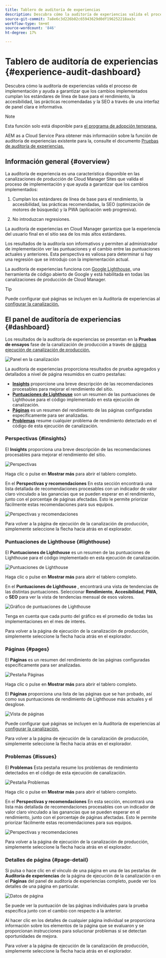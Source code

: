 ```yaml
---
title: Tablero de auditoría de experiencias
description: Descubra cómo la auditoría de experiencias valida el proceso de implementación y ayuda a garantizar que los cambios implementados cumplan los estándares de línea de base para el rendimiento, la accesibilidad, las prácticas recomendadas y la SEO a través de una interfaz de panel clara e informativa.
source-git-commit: 7a8e6c3d226b02c65943629d0df196252218aa3c
workflow-type: tm+mt
source-wordcount: '846'
ht-degree: 17%

---
```



# Tablero de auditoría de experiencias {#experience-audit-dashboard}


Descubra cómo la auditoría de experiencias valida el proceso de implementación y ayuda a garantizar que los cambios implementados cumplan los estándares de línea de base para el rendimiento, la accesibilidad, las prácticas recomendadas y la SEO a través de una interfaz de panel clara e informativa.

>[!NOTE]
>
>Esta función solo está disponible para [el programa de adopción temprana.](/help/implementing/cloud-manager/release-notes/current.md#early-adoption)
>
>AEM as a Cloud Service Para obtener más información sobre la función de auditoría de experiencias existente para la, consulte el documento [Pruebas de auditoría de experiencias.](/help/implementing/cloud-manager/experience-audit-testing.md)

## Información general {#overview}

La auditoría de experiencia es una característica disponible en las canalizaciones de producción de Cloud Manager Sites que valida el proceso de implementación y que ayuda a garantizar que los cambios implementados:

1. Cumplan los estándares de línea de base para el rendimiento, la accesibilidad, las prácticas recomendadas, la SEO (optimización de motores de búsqueda) y la PWA (aplicación web progresiva).

1. No introduzcan regresiones.

La auditoría de experiencias en Cloud Manager garantiza que la experiencia del usuario final en el sitio sea de los más altos estándares.

Los resultados de la auditoría son informativos y permiten al administrador de implementación ver las puntuaciones y el cambio entre las puntuaciones actuales y anteriores. Esta perspectiva es valiosa para determinar si hay una regresión que se introdujo con la implementación actual.

La auditoría de experiencias funciona con [Google Lighthouse,](https://developer.chrome.com/docs/lighthouse/overview/) una herramienta de código abierto de Google y está habilitada en todas las canalizaciones de producción de Cloud Manager.

>[!TIP]
>
>Puede configurar qué páginas se incluyen en la Auditoría de experiencias al [configurar la canalización.](/help/implementing/cloud-manager/configuring-pipelines/configuring-production-pipelines.md#full-stack-code)

## El panel de auditoría de experiencias {#dashboard}

Los resultados de la auditoría de experiencias se presentan en la **Pruebas de ensayos** fase de la canalización de producción a través de [página ejecución de canalización de producción.](/help/implementing/cloud-manager/deploy-code.md)

![Panel en la canalización](assets/dashboard.png)

La auditoría de experiencias proporciona resultados de prueba agregados y detallados a nivel de página resumidos en cuatro pestañas:

* **[Insights](#insights)** proporcione una breve descripción de las recomendaciones procesables para mejorar el rendimiento del sitio.
* **[Puntuaciones de Lighthouse](#lighthouse)** son un resumen de las puntuaciones de Lighthouse para el código implementado en esta ejecución de canalización.
* **[Páginas](#pages)** es un resumen del rendimiento de las páginas configuradas específicamente para ser analizadas.
* **[Problemas](#issues)** resume cualquier problema de rendimiento detectado en el código de esta ejecución de canalización.

### Perspectivas {#insights}

El **Insights** proporciona una breve descripción de las recomendaciones procesables para mejorar el rendimiento del sitio.

![Perspectivas](assets/insights.png)

Haga clic o pulse en **Mostrar más** para abrir el tablero completo.

En el **Perspectivas y recomendaciones** En esta sección encontrará una lista detallada de recomendaciones procesables con un indicador de valor claro vinculado a las ganancias que se pueden esperar en el rendimiento, junto con el porcentaje de páginas afectadas. Esto le permite priorizar fácilmente estas recomendaciones para sus equipos.

![Perspectivas y recomendaciones](assets/insights-recommendations.png)

Para volver a la página de ejecución de la canalización de producción, simplemente seleccione la flecha hacia atrás en el explorador.

### Puntuaciones de Lighthouse {#lighthouse}

El **Puntuaciones de Lighthouse** es un resumen de las puntuaciones de Lighthouse para el código implementado en esta ejecución de canalización.

![Puntuaciones de Lighthouse](assets/lighthouse.png)

Haga clic o pulse en **Mostrar más** para abrir el tablero completo.

En el **Puntuaciones de Lighthouse** , encontrará una vista de tendencias de las distintas puntuaciones. Seleccionar **Rendimiento**, **Accesibilidad**, **PWA**, o **SEO** para ver la vista de tendencias mensual de esos valores.

![Gráfico de puntuaciones de Lighthouse](assets/lighthouse-scores.png)

Tenga en cuenta que cada punto del gráfico es el promedio de todas las implementaciones en el mes de interés.

Para volver a la página de ejecución de la canalización de producción, simplemente seleccione la flecha hacia atrás en el explorador.

### Páginas {#pages}

El **Páginas** es un resumen del rendimiento de las páginas configuradas específicamente para ser analizadas.

![Pestaña Páginas](assets/pages.png)

Haga clic o pulse en **Mostrar más** para abrir el tablero completo.

El **Páginas** proporciona una lista de las páginas que se han probado, así como sus puntuaciones de rendimiento de Lighthouse más actuales y el desglose.

![Vista de páginas](assets/pages-view.png)

Puede configurar qué páginas se incluyen en la Auditoría de experiencias al [configurar la canalización.](/help/implementing/cloud-manager/configuring-pipelines/configuring-production-pipelines.md#full-stack-code)

Para volver a la página de ejecución de la canalización de producción, simplemente seleccione la flecha hacia atrás en el explorador.

### Problemas {#issues}

El **Problemas** Esta pestaña resume los problemas de rendimiento detectados en el código de esta ejecución de canalización.

![Pestaña Problemas](assets/issues.png)

Haga clic o pulse en **Mostrar más** para abrir el tablero completo.

En el **Perspectivas y recomendaciones** En esta sección, encontrará una lista más detallada de recomendaciones procesables con un indicador de valor claro vinculado a las ganancias que se pueden esperar en el rendimiento, junto con el porcentaje de páginas afectadas. Esto le permite priorizar fácilmente estas recomendaciones para sus equipos.

![Perspectivas y recomendaciones](assets/insights-recommendations.png)

Para volver a la página de ejecución de la canalización de producción, simplemente seleccione la flecha hacia atrás en el explorador.

### Detalles de página {#page-detail}

Si pulsa o hace clic en el vínculo de una página en una de las pestañas de **Auditoría de experiencias** de la página de ejecución de la canalización o en el **Páginas** del panel de auditoría de experiencias completo, puede ver los detalles de una página en particular.

![Datos de página](assets/page-data.png)

Se puede ver la puntuación de las páginas individuales para la prueba específica junto con el cambio con respecto a la anterior.

Al hacer clic en los detalles de cualquier página individual se proporciona información sobre los elementos de la página que se evaluaron y se proporcionan instrucciones para solucionar problemas si se detectan oportunidades de mejora.

Para volver a la página de ejecución de la canalización de producción, simplemente seleccione la flecha hacia atrás en el explorador.
